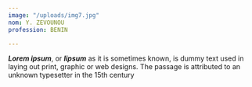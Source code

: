 ```yaml
---
image: "/uploads/img7.jpg"
nom: Y. ZEVOUNOU
profession: BENIN

---
```

**_Lorem ipsum_**, or **_lipsum_** as it is sometimes known, is dummy text used in laying out print, graphic or web designs. The passage is attributed to an unknown typesetter in the 15th century